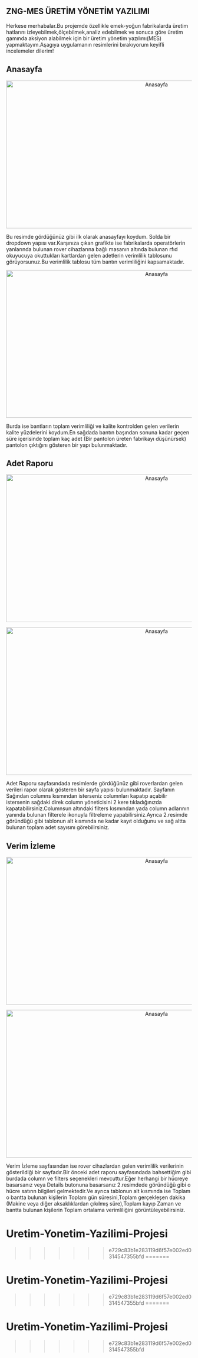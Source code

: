 ## ZNG-MES ÜRETİM YÖNETİM YAZILIMI
Herkese merhabalar.Bu projemde özellikle emek-yoğun fabrikalarda üretim hatlarını izleyebilmek,ölçebilmek,analiz edebilmek ve sonuca göre üretim gamında aksiyon alabilmek için bir üretim yönetim yazılımı(MES) yapmaktayım.Aşagıya uygulamanın resimlerini bırakıyorum keyifli incelemeler dilerim!

## Anasayfa

<p align="center"><a href="#" target="_blank"><img src="https://github.com/YunusEmreZENGIN/ip-2/blob/main/images/Ekran%20g%C3%B6r%C3%BCnt%C3%BCs%C3%BC%202025-01-03%20123750.png" width="800" height="400" alt="Anasayfa"></a></p>

Bu resimde gördüğünüz gibi ilk olarak anasayfayı koydum. Solda bir dropdown yapısı var.Karşınıza çıkan grafikte ise fabrikalarda operatörlerin yanlarında bulunan rover cihazlarına bağlı masanın altında bulunan rfıd okuyucuya okuttukları kartlardan gelen adetlerin verimlilik tablosunu görüyorsunuz.Bu verimlilik tablosu tüm bantın verimliliğini kapsamaktadır. 

<p align="center"><a href="#" target="_blank"><img src="https://github.com/YunusEmreZENGIN/ip-2/blob/main/images/Ekran%20g%C3%B6r%C3%BCnt%C3%BCs%C3%BC%202025-01-03%20123758.png" width="800" height="400" alt="Anasayfa"></a></p>

Burda ise bantların toplam verimliliği ve kalite kontrolden gelen verilerin kalite yüzdelerini koydum.En sağdada bantın başından sonuna kadar geçen süre içerisinde toplam kaç adet (Bir pantolon üreten fabrikayı düşünürsek) pantolon çıktığını gösteren bir yapı bulunmaktadır.
## Adet Raporu
<p align="center"><a href="#" target="_blank"><img src="https://github.com/YunusEmreZENGIN/ip-2/blob/main/images/Ekran%20g%C3%B6r%C3%BCnt%C3%BCs%C3%BC%202025-01-03%20123816.png" width="800" height="400" alt="Anasayfa"></a></p>
<p align="center"><a href="#" target="_blank"><img src="https://github.com/YunusEmreZENGIN/ip-2/blob/main/images/Ekran%20g%C3%B6r%C3%BCnt%C3%BCs%C3%BC%202025-01-03%20123824.png" width="800" height="400" alt="Anasayfa"></a></p>
Adet Raporu sayfasındada resimlerde gördüğünüz gibi roverlardan gelen verileri rapor olarak gösteren bir sayfa yapısı bulunmaktadır.
Sayfanın Sağından columns kısmından isterseniz columnları kapatıp açabilir istersenin sağdaki direk column yöneticisini 2 kere tıkladığınızda kapatabilirsiniz.Columnsun altındaki filters kısmından yada column adlarının yanında bulunan filterele ikonuyla filtreleme yapabilirsiniz.Ayrıca 2.resimde göründüğü gibi tablonun alt kısmında ne kadar kayıt olduğunu ve sağ altta bulunan toplam adet sayısını görebilirsiniz.

## Verim İzleme

<p align="center"><a href="#" target="_blank"><img src="https://github.com/YunusEmreZENGIN/ip-2/blob/main/images/Ekran%20g%C3%B6r%C3%BCnt%C3%BCs%C3%BC%202025-01-03%20123838.png" width="800" height="400" alt="Anasayfa"></a></p>
<p align="center"><a href="#" target="_blank"><img src="https://github.com/YunusEmreZENGIN/ip-2/blob/main/images/Ekran%20g%C3%B6r%C3%BCnt%C3%BCs%C3%BC%202025-01-03%20123849.png" width="800" height="400" alt="Anasayfa"></a></p>

Verim İzleme sayfasından ise rover cihazlardan gelen verimlilik verilerinin gösterildiği bir sayfadır.Bir önceki adet raporu sayfasındada bahsettiğim gibi burdada column ve filters seçenekleri mevcuttur.Eğer herhangi bir hücreye basarsanız veya Details butonuna basarsanız 2.resimdede göründüğü gibi o hücre satırın bilgileri gelmektedir.Ve ayrıca tablonun alt kısmında ise Toplam o bantta bulunan kişilerin Toplam gün süresini,Toplam gerçekleşen dakika (Makine veya diğer aksaklıklardan çıkılmış süre),Toplam kayıp Zaman ve bantta bulunan kişilerin Toplam ortalama verimliliğini görüntüleyebilirsiniz.

# Uretim-Yonetim-Yazilimi-Projesi
>>>>>>> e729c83b1e283119d6f57e002ed0314547355bfd
=======
# Uretim-Yonetim-Yazilimi-Projesi
>>>>>>> e729c83b1e283119d6f57e002ed0314547355bfd
=======
# Uretim-Yonetim-Yazilimi-Projesi
>>>>>>> e729c83b1e283119d6f57e002ed0314547355bfd

